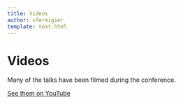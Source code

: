 ```yaml
---
title: Videos
author: sfermigier
template: text.html
---
```


# Videos

Many of the talks have been filmed during the conference.

[See them on YouTube](https://www.youtube.com/playlist?list=PLzjFI0G5nSsrzzM6UYs61A01-sVAt3PXC)
